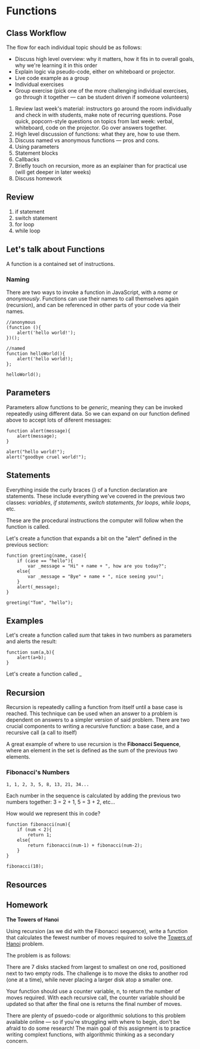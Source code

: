 # Functions

## Class Workflow

The flow for each individual topic should be as follows:
- Discuss high level overview: why it matters, how it fits in to overall goals, why we're learning it in this order
- Explain logic via pseudo-code, either on whiteboard or projector.
- Live code example as a group
- Individual exercises
- Group exercise (pick one of the more challenging individual exercises, go through it together — can be student driven if someone volunteers)

1. Review last week's material: instructors go around the room individually and check in with students, make note of recurring questions. Pose quick, popcorn-style questions on topics from last week: verbal, whiteboard, code on the projector. Go over answers together.
2. High level discussion of functions: what they are, how to use them.
3. Discuss named vs anonymous functions — pros and cons.
4. Using parameters
5. Statement blocks
6. Callbacks
7. Briefly touch on recursion, more as an explainer than for practical use (will get deeper in later weeks)
8. Discuss homework


## Review

1. if statement
2. switch statement
3. for loop
4. while loop


## Let's talk about Functions

A function is a contained set of instructions.

### Naming

There are two ways to invoke a function in JavaScript, with a _name_ or _anonymously_. Functions can use their names to call themselves again (recursion), and can be referenced in other parts of your code via their names.

	//anonymous
	(function (){
    	alert('hello world!');
    })();
    
    //named
    function helloWorld(){
    	alert('hello world!);
    };
    
    helloWorld();

## Parameters

Parameters allow functions to be _generic_, meaning they can be invoked repeatedly using different data. So we can expand on our function defined above to accept lots of diferent messages:

	function alert(message){
    	alert(message);
    }
    
    alert("hello world!");
    alert("goodbye cruel world!");

## Statements

Everything inside the curly braces {} of a function declaration are statements. These include everything we've covered in the previous two classes: _variables_, _if statements_, _switch statements_, _for loops_, _while loops_, etc.

These are the procedural instructions the computer will follow when the function is called.

Let's create a function that expands a bit on the "alert" defined in the previous section:

	function greeting(name, case){
    	if (case == "hello"){
        	var _message = "Hi" + name + ", how are you today?";
        else{
        	var _message = "Bye" + name + ", nice seeing you!";
        }
        alert(_message);
    }
    
    greeting("Tom", "hello");
    


## Examples

Let's create a function called _sum_ that takes in two numbers as parameters and alerts the result:

	function sum(a,b){
    	alert(a+b);
   	}

Let's create a function called _

## Recursion

Recursion is repeatedly calling a function from itself until a base case is reached. This technique can be used when an answer to a problem is dependent on answers to a simpler version of said problem. There are two crucial components to writing a recursive function: a base case, and a recursive call (a call to itself)

A great example of where to use recursion is the **Fibonacci Sequence**, where an element in the set is defined as the sum of the previous two elements.

### Fibonacci's Numbers

	1, 1, 2, 3, 5, 8, 13, 21, 34...
    
Each number in the sequence is calculated by adding the previous two numbers together: 3 = 2 + 1, 5 = 3 + 2, etc...

How would we represent this in code?
    
	function fibonacci(num){
    	if (num < 2){
        	return 1;
        else{
        	return fibonacci(num-1) + fibonacci(num-2);
        }
    }
    
    fibonacci(10);

## Resources

## Homework

**The Towers of Hanoi**

Using recursion (as we did with the Fibonacci sequence), write a function that calculates the fewest number of moves required to solve the [Towers of Hanoi](https://en.wikipedia.org/wiki/Tower_of_Hanoi) problem.

The problem is as follows:

There are 7 disks stacked from largest to smallest on one rod, positioned next to two empty rods. The challenge is to move the disks to another rod (one at a time), while never placing a larger disk atop a smaller one.

Your function should use a counter variable, n, to return the number of moves required. With each recursive call, the counter variable should be updated so that after the final one is returns the final number of moves.

There are plenty of psuedo-code or algorithmic solutions to this problem available online — so if you're struggling with where to begin, don't be afraid to do some research! The main goal of this assignment is to practice writing complext functions, with algorithmic thinking as a secondary concern.
